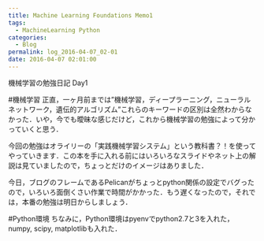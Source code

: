 ```yaml
---
title: Machine Learning Foundations Memo1
tags:
  - MachineLearning Python
categories:
  - Blog
permalink: log_2016-04-07_02-01
date: 2016-04-07 02:01:00
---
```


機械学習の勉強日記 Day1

<!-- more -->
#機械学習
正直，一ヶ月前までは”機械学習，ディープラーニング，ニューラルネットワーク，遺伝的アルゴリズム”これらのキーワードの区別は全然わからなかった．いや，今でも曖昧な感じだけど，これから機械学習の勉強によって分かっていくと思う．

今回の勉強はオライリーの「実践機械学習システム」という教科書？！を使ってやっていきます．この本を手に入れる前にはいろいろなスライドやネット上の解説は見ていましたので，ちょっとだけのイメージはありました．

今日，ブログのフレームであるPelicanがちょっとpython関係の設定でバグったので，いろいろ面倒くさい作業で時間がかかった．もう遅くなったので，それでは，本番の勉強は明日からしましょう．

#Python環境
ちなみに，Python環境はpyenvでpython2.7と3を入れた，numpy, scipy, matplotlibも入れた．
